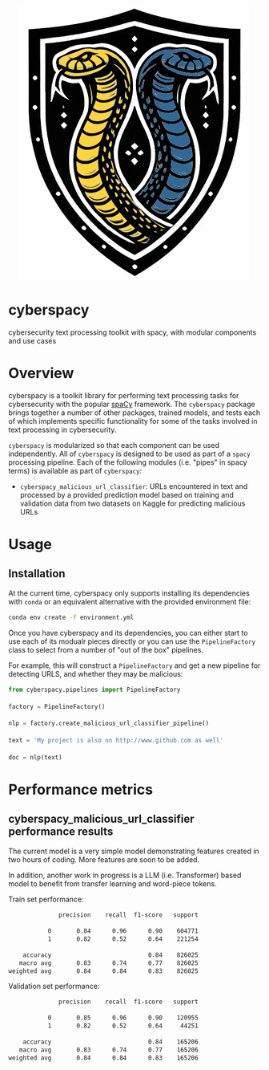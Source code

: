 <p align="center">
    <img src="./images/cyberspacy_logo_v2.png">
</p>

# cyberspacy
cybersecurity text processing toolkit with spacy, with modular components and use cases

# Overview
cyberspacy is a toolkit library for performing text processing tasks for cybersecurity with the popular [spaCy](https://spacy.io) 
framework. The `cyberspacy` package brings together a number of other packages, trained models, and tests each of which implements specific functionality for some of the tasks involved in text processing in cybersecurity.

`cyberspacy` is modularized so that each component can be used independently. All of `cyberspacy` is designed to be used as part of a `spacy` processing pipeline. Each of the following modules (i.e. "pipes" in spacy terms) is available as part of `cyberspacy`:

- `cyberspacy_malicious_url_classifier`: URLs encountered in text and processed by a provided prediction model based on training and validation data from two datasets on Kaggle for predicting malicious URLs


# Usage
## Installation

At the current time, cyberspacy only supports installing its dependencies with `conda` or an equivalent alternative with the provided environment file:

```bash
conda env create -f environment.yml
```

Once you have cyberspacy and its dependencies, you can either start to use each of its modualr pieces directly or you can use the `PipelineFactory` class to select from a number of "out of the box" pipelines.

For example, this will construct a `PipelineFactory` and get a new pipeline for detecting URLS, and whether they may be malicious:

```python
from cyberspacy.pipelines import PipelineFactory

factory = PipelineFactory()

nlp = factory.create_malicious_url_classifier_pipeline()

text = 'My project is also on http://www.github.com as well'

doc = nlp(text)
```

# Performance metrics
## cyberspacy_malicious_url_classifier performance results

The current model is a very simple model demonstrating features created in two hours of coding.  More features are soon to be added.

In addition, another work in progress is a LLM (i.e. Transformer) based model to benefit from transfer learning and word-piece tokens.

Train set performance:
```
              precision    recall  f1-score   support

           0       0.84      0.96      0.90    604771
           1       0.82      0.52      0.64    221254

    accuracy                           0.84    826025
   macro avg       0.83      0.74      0.77    826025
weighted avg       0.84      0.84      0.83    826025
```


Validation set performance:
```
              precision    recall  f1-score   support

           0       0.85      0.96      0.90    120955
           1       0.82      0.52      0.64     44251

    accuracy                           0.84    165206
   macro avg       0.83      0.74      0.77    165206
weighted avg       0.84      0.84      0.83    165206
```